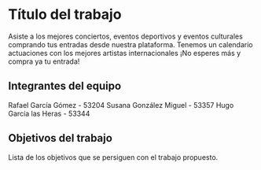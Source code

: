 # Título del trabajo

Asiste a los mejores conciertos, eventos deportivos y eventos culturales comprando tus entradas desde nuestra plataforma. Tenemos un calendario actuaciones con los mejores artistas internacionales ¡No esperes más y compra ya tu entrada!

## Integrantes del equipo

Rafael García Gómez - 53204
Susana González Miguel - 53357
Hugo García las Heras - 53344

## Objetivos del trabajo

Lista de los objetivos que se persiguen con el trabajo propuesto.
